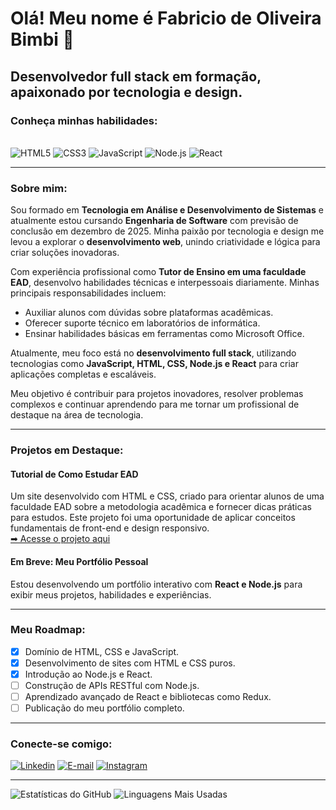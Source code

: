 # Olá! Meu nome é Fabricio de Oliveira Bimbi 👋

## Desenvolvedor full stack em formação, apaixonado por tecnologia e design.

### Conheça minhas habilidades:

<div style="display: inline_block"><br/>
 <img src="https://img.shields.io/badge/HTML5-E34F26?style=for-the-badge&logo=html5&logoColor=white" alt="HTML5" />
 <img src="https://img.shields.io/badge/CSS3-1572B6?style=for-the-badge&logo=css3&logoColor=white" alt="CSS3" />
 <img src="https://img.shields.io/badge/JavaScript-F7DF1E?style=for-the-badge&logo=javascript&logoColor=black" alt="JavaScript" />
 <img src="https://img.shields.io/badge/Node.js-339933?style=for-the-badge&logo=nodedotjs&logoColor=white" alt="Node.js" />
 <img src="https://img.shields.io/badge/React-61DAFB?style=for-the-badge&logo=react&logoColor=black" alt="React" />
</div>

---

### Sobre mim:

Sou formado em **Tecnologia em Análise e Desenvolvimento de Sistemas** e atualmente estou cursando **Engenharia de Software** com previsão de conclusão em dezembro de 2025. Minha paixão por tecnologia e design me levou a explorar o **desenvolvimento web**, unindo criatividade e lógica para criar soluções inovadoras.

Com experiência profissional como **Tutor de Ensino em uma faculdade EAD**, desenvolvo habilidades técnicas e interpessoais diariamente. Minhas principais responsabilidades incluem:
- Auxiliar alunos com dúvidas sobre plataformas acadêmicas.
- Oferecer suporte técnico em laboratórios de informática.
- Ensinar habilidades básicas em ferramentas como Microsoft Office.

Atualmente, meu foco está no **desenvolvimento full stack**, utilizando tecnologias como **JavaScript, HTML, CSS, Node.js e React** para criar aplicações completas e escaláveis.

Meu objetivo é contribuir para projetos inovadores, resolver problemas complexos e continuar aprendendo para me tornar um profissional de destaque na área de tecnologia.

---

### Projetos em Destaque:

#### **Tutorial de Como Estudar EAD**
Um site desenvolvido com HTML e CSS, criado para orientar alunos de uma faculdade EAD sobre a metodologia acadêmica e fornecer dicas práticas para estudos. Este projeto foi uma oportunidade de aplicar conceitos fundamentais de front-end e design responsivo.  
[➡ Acesse o projeto aqui](https://fabraoliveira.github.io/guia-studeo/)

#### **Em Breve: Meu Portfólio Pessoal**
Estou desenvolvendo um portfólio interativo com **React e Node.js** para exibir meus projetos, habilidades e experiências.

---

### Meu Roadmap:
- [x] Domínio de HTML, CSS e JavaScript.
- [x] Desenvolvimento de sites com HTML e CSS puros.
- [x] Introdução ao Node.js e React.
- [ ] Construção de APIs RESTful com Node.js.
- [ ] Aprendizado avançado de React e bibliotecas como Redux.
- [ ] Publicação do meu portfólio completo.

---

### Conecte-se comigo:

[![Linkedin](https://img.shields.io/badge/LinkedIn-0077B5?style=for-the-badge&logo=linkedin&logoColor=white)](https://www.linkedin.com/in/fabricio-de-oliveira-bimbi-516719223/)
[![E-mail](https://img.shields.io/badge/Microsoft_Outlook-0078D4?style=for-the-badge&logo=microsoft-outlook&logoColor=white)](mailto:fabricio@gmail.com)
[![Instagram](https://img.shields.io/badge/Instagram-E4405F?style=for-the-badge&logo=instagram&logoColor=white)](https://www.instagram.com/fabra.oliveira/)

---

![Estatísticas do GitHub](https://github-readme-stats.vercel.app/api?username=FabraOliveira&show_icons=true&theme=dracula)
![Linguagens Mais Usadas](https://github-readme-stats.vercel.app/api/top-langs/?username=FabraOliveira&layout=compact&theme=dracula)
